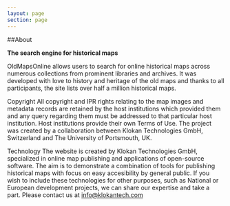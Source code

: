 ```yaml
---
layout: page
section: page
---
```


##About

**The search engine for historical maps**

OldMapsOnline allows users to search for online historical maps across numerous collections from prominent libraries and archives. It was developed with love to history and heritage of the old maps and thanks to all participants, the site lists over half a million historical maps.

Copyright
All copyright and IPR rights relating to the map images and metadata records are retained by the host institutions which provided them and any query regarding them must be addressed to that particular host institution. Host institutions provide their own Terms of Use. The project was created by a collaboration between Klokan Technologies GmbH, Switzerland and The University of Portsmouth, UK. 

Technology
The website is created by Klokan Technologies GmbH, specialized in online map publishing and applications of open-source software. The aim is to demonstrate a combination of tools for publishing historical maps with focus on easy accesibility by general public. If you wish to include these technologies for other purposes, such as National or European development projects, we can share our expertise and take a part. Please contact us at info@klokantech.com  
